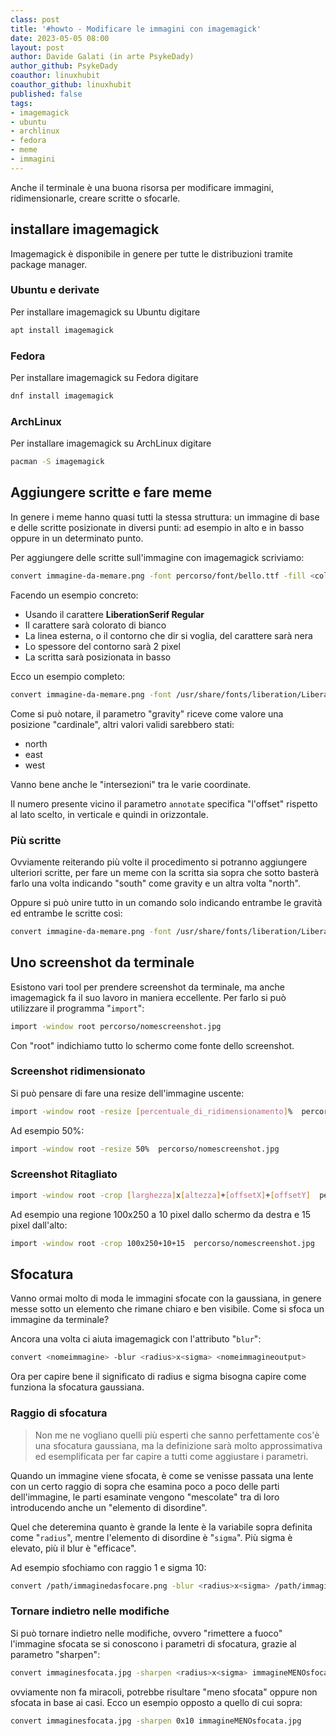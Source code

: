 ```yaml
---
class: post
title: '#howto - Modificare le immagini con imagemagick'
date: 2023-05-05 08:00
layout: post
author: Davide Galati (in arte PsykeDady)
author_github: PsykeDady
coauthor: linuxhubit
coauthor_github: linuxhubit
published: false
tags:
- imagemagick
- ubuntu
- archlinux
- fedora
- meme
- immagini
---
```



Anche il terminale è una buona risorsa per modificare immagini, ridimensionarle, creare scritte o sfocarle.

## installare imagemagick

Imagemagick è disponibile in genere per tutte le distribuzioni tramite package manager. 

### Ubuntu e derivate

Per installare imagemagick su Ubuntu digitare

```bash
apt install imagemagick
```

### Fedora

Per installare imagemagick su Fedora digitare

```bash
dnf install imagemagick
```

### ArchLinux

Per installare imagemagick su ArchLinux digitare

```bash
pacman -S imagemagick
```

## Aggiungere scritte e fare meme

In genere i meme hanno quasi tutti la stessa struttura: un immagine di base e delle scritte posizionate in diversi punti: ad esempio in alto e in basso oppure in un determinato punto.

Per aggiungere delle scritte sull'immagine con imagemagick scriviamo:

```bash
convert immagine-da-memare.png -font percorso/font/bello.ttf -fill <colorefont> -pointsize <dimensione> -stroke <colorecontorno> -strokewidth <dimensione contorno> -gravity <dove scrivere> -annotate +0+0 'TESTO' immagine-memata.png
```

Facendo un esempio concreto: 

- Usando il carattere **LiberationSerif Regular**
- Il carattere sarà colorato di bianco
- La linea esterna, o il contorno che dir si voglia, del carattere sarà nera
- Lo spessore del contorno sarà 2 pixel
- La scritta sarà posizionata in basso

Ecco un esempio completo: 

```bash
convert immagine-da-memare.png -font /usr/share/fonts/liberation/LiberationSerif-Regular.ttf -fill white -pointsize 30 -stroke black -strokewidth 2 -gravity south -annotate +0+0 'MEME DA TERMINALE YEAH :D' immagine-memata.png 
```

Come si può notare, il parametro "gravity" riceve come valore una posizione "cardinale", altri valori validi sarebbero stati:

- north
- east
- west

Vanno bene anche le "intersezioni" tra le varie coordinate.

Il numero presente vicino il parametro `annotate` specifica "l'offset" rispetto al lato scelto, in verticale e quindi in orizzontale.

### Più scritte

Ovviamente reiterando più volte il procedimento si potranno aggiungere ulteriori scritte, per fare un meme con la scritta sia sopra che sotto basterà farlo una volta indicando "south" come gravity e un altra volta "north". 

Oppure si può unire tutto in un comando solo indicando entrambe le gravità ed entrambe le scritte così:

```bash
convert immagine-da-memare.png -font /usr/share/fonts/liberation/LiberationSerif-Regular.ttf -fill white -pointsize 30 -stroke black -strokewidth 2 -gravity north -annotate +0+0 'QUESTA SCRITTA SARÀ SOPRA' -gravity south -annotate +0+0 'QUESTA SCRITTA SARÀ SOTTO' immagine-memata.png
```

## Uno screenshot da terminale

Esistono vari tool per prendere screenshot da terminale, ma anche imagemagick fa il suo lavoro in maniera eccellente. Per farlo si può utilizzare il programma "`import`":

```bash
import -window root percorso/nomescreenshot.jpg
```

Con "root" indichiamo tutto lo schermo come fonte dello screenshot.


### Screenshot ridimensionato 

Si può pensare di fare una resize dell'immagine uscente:

```bash
import -window root -resize [percentuale_di_ridimensionamento]%  percorso/nomescreenshot.jpg
```

Ad esempio 50%: 

```bash
import -window root -resize 50%  percorso/nomescreenshot.jpg
```

### Screenshot Ritagliato

```bash
import -window root -crop [larghezza]x[altezza]+[offsetX]+[offsetY]  percorso/nomescreenshot.jpg
```

Ad esempio una regione 100x250 a 10 pixel dallo schermo da destra e 15 pixel dall'alto: 

```bash
import -window root -crop 100x250+10+15  percorso/nomescreenshot.jpg
```

## Sfocatura

Vanno ormai molto di moda le immagini sfocate con la gaussiana, in genere messe sotto un elemento che rimane chiaro e ben visibile. Come si sfoca un immagine da terminale?

Ancora una volta ci aiuta imagemagick con l'attributo "`blur`": 


```bash
convert <nomeimmagine> -blur <radius>x<sigma> <nomeimmagineoutput>
```

Ora per capire bene il significato di radius e sigma bisogna capire come funziona la sfocatura gaussiana.

### Raggio di sfocatura

> Non me ne vogliano quelli più esperti che sanno perfettamente cos'è una sfocatura gaussiana, ma la definizione sarà molto approssimativa ed esemplificata per far capire a tutti come aggiustare i parametri.

Quando un immagine viene sfocata, è come se venisse passata una lente con un certo raggio di sopra che esamina poco a poco delle parti dell'immagine, le parti esaminate vengono "mescolate" tra di loro introducendo anche un "elemento di disordine". 

Quel che deteremina quanto è grande la lente è la variabile sopra definita come "`radius`", mentre l'elemento di disordine è "`sigma`". Più sigma è elevato, più il blur è "efficace".

Ad esempio sfochiamo con raggio 1 e sigma 10:

```bash
convert /path/immaginedasfocare.png -blur <radius>x<sigma> /path/immaginesfocata.png
```

### Tornare indietro nelle modifiche

Si può tornare indietro nelle modifiche, ovvero "rimettere a fuoco" l'immagine sfocata se si conoscono i parametri di sfocatura, grazie al parametro "sharpen":

```bash
convert immaginesfocata.jpg -sharpen <radius>x<sigma> immagineMENOsfocata.jpg
```

ovviamente non fa miracoli, potrebbe risultare "meno sfocata" oppure non sfocata in base ai casi. Ecco un esempio opposto a quello di cui 
sopra:

```bash
convert immaginesfocata.jpg -sharpen 0x10 immagineMENOsfocata.jpg
```

